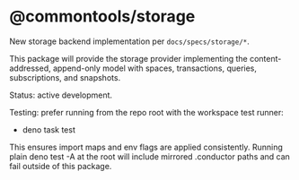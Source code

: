 # @commontools/storage

New storage backend implementation per `docs/specs/storage/*`.

This package will provide the storage provider implementing the
content-addressed, append-only model with spaces, transactions, queries,
subscriptions, and snapshots.

Status: active development.

Testing: prefer running from the repo root with the workspace test runner:

- deno task test

This ensures import maps and env flags are applied consistently. Running plain deno test -A at the root will include mirrored .conductor paths and can fail outside of this package.
